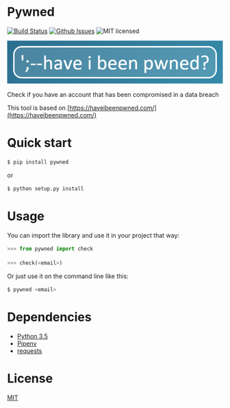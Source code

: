 # Pywned

[![Build Status](https://travis-ci.org/hudsonbrendon/pwned.svg?branch=master)](https://travis-ci.org/hudsonbrendon/pwned)
[![Github Issues](http://img.shields.io/github/issues/hudsonbrendon/pwned.svg?style=flat)](https://github.com/hudsonbrendon/pwned/issues?sort=updated&state=open)
![MIT licensed](https://img.shields.io/badge/license-MIT-blue.svg)

![logo](logo.jpg)

Check if you have an account that has been compromised in a data breach

This tool is based on [https://haveibeenpwned.com/](https://haveibeenpwned.com/)

# Quick start

```bash
$ pip install pywned
```
or

```bash
$ python setup.py install
```

# Usage

You can import the library and use it in your project that way:

```python
>>> from pywned import check

>>> check(<email>)
```
Or just use it on the command line like this:

```bash
$ pywned <email>
```

# Dependencies

- [Python 3.5](https://www.python.org/downloads/release/python-350/)
- [Pipenv](https://github.com/kennethreitz/pipenv)
- [requests](http://docs.python-requests.org/en/latest/)

# License

[MIT](http://en.wikipedia.org/wiki/MIT_License)
